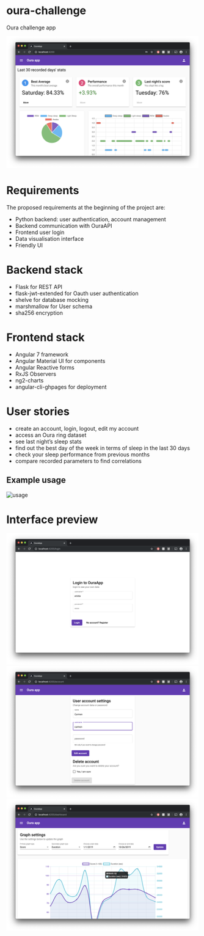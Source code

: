 # oura-challenge
Oura challenge app

![homepage](./images/homepage.png?raw=true)

# Requirements
The proposed requirements at the beginning of the project are:
- Python backend: user authentication, account management
- Backend communication with OuraAPI
- Frontend user login
- Data visualisation interface
- Friendly UI

# Backend stack
- Flask for REST API
- flask-jwt-extended for Oauth user authentication
- shelve for database mocking
- marshmallow for User schema
- sha256 encryption

# Frontend stack
- Angular 7 framework
- Angular Material UI for components
- Angular Reactive forms
- RxJS Observers
- ng2-charts
- angular-cli-ghpages for deployment

# User stories
- create an account, login, logout, edit my account
- access an Oura ring dataset
- see last night’s sleep stats
- find out the best day of the week in terms of sleep in the last 30 days
- check your sleep performance from previous months
- compare recorded parameters to find correlations

## Example usage
![usage](./images/usage.gif?raw=true)

# Interface preview

![login](./images/login.png?raw=true)
![edit](./images/edit.png?raw=true)
![graph](./images/graph.png?raw=true)
